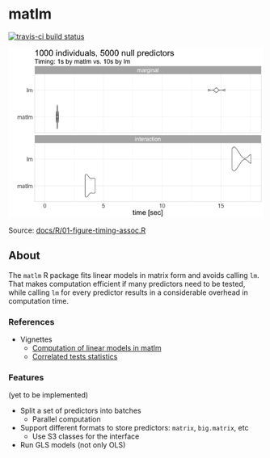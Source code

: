 # matlm

[![travis-ci build status](https://travis-ci.org/variani/matlm.svg?branch=master)](https://travis-ci.org/variani/matlm)

![](docs/figures/timing-matlm-vs-lm-v2.png)

Source: [docs/R/01-figure-timing-assoc.R](docs/R/01-figure-timing-assoc.R)

## About

The `matlm` R package fits linear models in matrix form and avoids calling `lm`.
That makes computation efficient if many predictors need to be tested,
while calling `lm` for every predictor results in a considerable overhead in computation time.

### References

- Vignettes
    - [Computation of linear models in matlm](https://variani.github.io/matlm/vignettes/computation.html)
    - [Correlated tests statistics](https://variani.github.io/matlm/vignettes/corstat.html)


### Features 

(yet to be implemented)

- Split a set of predictors into batches
    - Parallel computation
- Support different formats to store predictors: `matrix`, `big.matrix`, etc
    - Use S3 classes for the interface
- Run GLS models (not only OLS)
